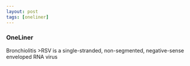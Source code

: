 ```yaml
---
layout: post
tags: [oneliner]
---
```



### OneLiner

Bronchiolitis >RSV is a single-stranded, non-segmented, negative-sense enveloped RNA virus
